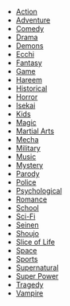 <link rel='stylesheet' href='https://cdn.staticaly.com/gh/Yuukithemes/yuukithemes.github.io/master/css/yk-widget-genre.css' type='text/css' media='all' />
<div class="yuukithemes-genre">
<ul>
<li><a href="/search/label/Action" title="Genre Action"><span>Action</span></a></li>
<li><a href="/search/label/Adventure" title="Genre Adventure"><span>Adventure</span></a></li>
<li><a href="/search/label/Comedy" title="Genre Comedy"><span>Comedy</span></a></li>
<li><a href="/search/label/Drama" title="Genre Drama"><span>Drama</span></a></li>
<li><a href="/search/label/Demons" title="Genre Demons"><span>Demons</span></a></li>
<li><a href="/search/label/Ecchi" title="Genre Ecchi"><span>Ecchi</span></a></li>
<li><a href="/search/label/Fantasy" title="Genre Fantasy"><span>Fantasy</span></a></li>
<li><a href="/search/label/Game" title="Genre Game"><span>Game</span></a></li>
<li><a href="/search/label/Hareem" title="Genre Hareem"><span>Hareem</span></a></li>
<li><a href="/search/label/Historical" title="Genre Historical"><span>Historical</span></a></li>
<li><a href="/search/label/Horror" title="Genre Horror"><span>Horror</span></a></li>
<li><a href="/search/label/Isekai" title="Genre Isekai"><span>Isekai</span></a></li>
<li><a href="/search/label/Kids" title="Genre Kids"><span>Kids</span></a></li>
<li><a href="/search/label/Magic" title="Genre Magic"><span>Magic</span></a></li>
<li><a href="/search/label/Martial arts" title="Genre Martial-Arts"><span>Martial Arts</span></a></li>
<li><a href="/search/label/Mecha" title="Genre Mecha"><span>Mecha</span></a></li>
<li><a href="/search/label/Military" title="Genre Military"><span>Military</span></a></li>
<li><a href="/search/label/Music" title="Genre Music"><span>Music</span></a></li>
<li><a href="/search/label/Mystery" title="Genre Mystery"><span>Mystery</span></a></li>
<li><a href="/search/label/Parody" title="Genre Parody"><span>Parody</span></a></li>
<li><a href="/search/label/Police" title="Genre Police"><span>Police</span></a></li>
<li><a href="/search/label/Psychological" title="Genre Psychological"><span>Psychological</span></a></li>
<li><a href="/search/label/Romance" title="Genre Romance"><span>Romance</span></a></li>
<li><a href="/search/label/School" title="Genre School"><span>School</span></a></li>
<li><a href="/search/label/Sci-fi" title="Genre Sci-Fi"><span>Sci-Fi</span></a></li>
<li><a href="/search/label/Seinen" title="Genre Seinen"><span>Seinen</span></a></li>
<li><a href="/search/label/Shoujo" title="Genre Shoujo"><span>Shoujo</span></a></li>
<li><a href="/search/label/Slice of life/" title="Genre Slice-of-Life"><span>Slice of Life</span></a></li>
<li><a href="/search/label/Space" title="Genre Space"><span>Space</span></a></li>
<li><a href="/search/label/Sports" title="Genre Sports"><span>Sports</span></a></li>
<li><a href="/search/label/Supernatural" title="Genre Supernatural"><span>Supernatural</span></a></li>
<li><a href="/search/label/Super power" title="Genre Super-Power"><span>Super Power</span></a></li>
<li><a href="/search/label/Tragedy" title="Genre Tragedy"><span>Tragedy</span></a></li>
<li><a href="/search/label/Vampire" title="Genre Vampire"><span>Vampire</span></a></li>
</ul>
</div>
